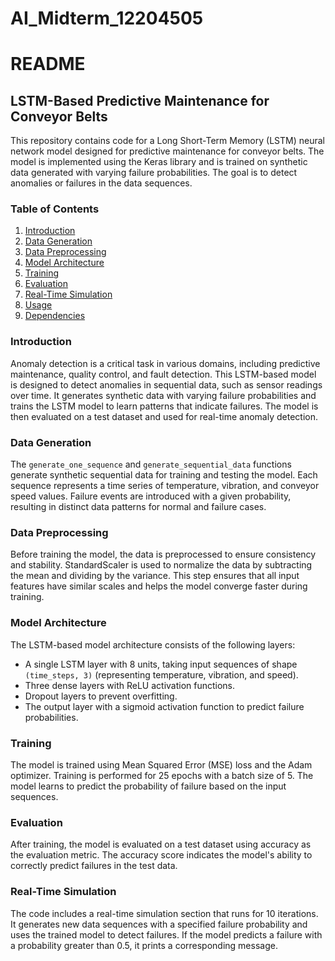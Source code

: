 # AI_Midterm_12204505
# README

## LSTM-Based Predictive Maintenance for Conveyor Belts

This repository contains code for a Long Short-Term Memory (LSTM) neural network model designed for predictive maintenance for conveyor belts. The model is implemented using the Keras library and is trained on synthetic data generated with varying failure probabilities. The goal is to detect anomalies or failures in the data sequences.

### Table of Contents
1. [Introduction](#introduction)
2. [Data Generation](#data-generation)
3. [Data Preprocessing](#data-preprocessing)
4. [Model Architecture](#model-architecture)
5. [Training](#training)
6. [Evaluation](#evaluation)
7. [Real-Time Simulation](#real-time-simulation)
8. [Usage](#usage)
9. [Dependencies](#dependencies)

### Introduction
Anomaly detection is a critical task in various domains, including predictive maintenance, quality control, and fault detection. This LSTM-based model is designed to detect anomalies in sequential data, such as sensor readings over time. It generates synthetic data with varying failure probabilities and trains the LSTM model to learn patterns that indicate failures. The model is then evaluated on a test dataset and used for real-time anomaly detection.

### Data Generation
The `generate_one_sequence` and `generate_sequential_data` functions generate synthetic sequential data for training and testing the model. Each sequence represents a time series of temperature, vibration, and conveyor speed values. Failure events are introduced with a given probability, resulting in distinct data patterns for normal and failure cases.

### Data Preprocessing
Before training the model, the data is preprocessed to ensure consistency and stability. StandardScaler is used to normalize the data by subtracting the mean and dividing by the variance. This step ensures that all input features have similar scales and helps the model converge faster during training.

### Model Architecture
The LSTM-based model architecture consists of the following layers:
- A single LSTM layer with 8 units, taking input sequences of shape `(time_steps, 3)` (representing temperature, vibration, and speed).
- Three dense layers with ReLU activation functions.
- Dropout layers to prevent overfitting.
- The output layer with a sigmoid activation function to predict failure probabilities.

### Training
The model is trained using Mean Squared Error (MSE) loss and the Adam optimizer. Training is performed for 25 epochs with a batch size of 5. The model learns to predict the probability of failure based on the input sequences.

### Evaluation
After training, the model is evaluated on a test dataset using accuracy as the evaluation metric. The accuracy score indicates the model's ability to correctly predict failures in the test data.

### Real-Time Simulation
The code includes a real-time simulation section that runs for 10 iterations. It generates new data sequences with a specified failure probability and uses the trained model to detect failures. If the model predicts a failure with a probability greater than 0.5, it prints a corresponding message.

